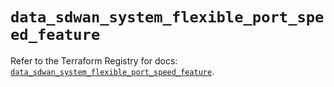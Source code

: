 # `data_sdwan_system_flexible_port_speed_feature`

Refer to the Terraform Registry for docs: [`data_sdwan_system_flexible_port_speed_feature`](https://registry.terraform.io/providers/ciscodevnet/sdwan/0.8.0/docs/data-sources/system_flexible_port_speed_feature).
